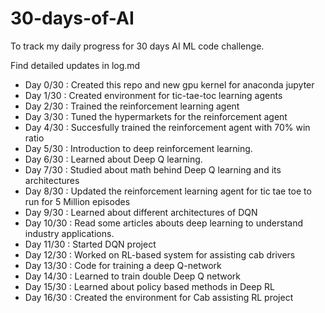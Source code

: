 # 30-days-of-AI
 To track my daily progress for 30 days AI ML code challenge. 

Find detailed updates in log.md 

- Day 0/30 : Created this repo and new gpu kernel for anaconda jupyter
- Day 1/30 : Created environment for tic-tae-toc learning agents 
- Day 2/30 : Trained the reinforcement learning agent
- Day 3/30 : Tuned the hypermarkets for the reinforcement agent
- Day 4/30 : Succesfully trained the reinforcement agent with 70% win ratio 
- Day 5/30 : Introduction to deep reinforcement learning. 
- Day 6/30 : Learned about Deep Q learning.
- Day 7/30 : Studied about math behind Deep Q learning and its architectures 
- Day 8/30 : Updated the reinforcement learning agent for tic tae toe to run for 5 Million episodes
- Day 9/30 : Learned about different architectures of DQN 
- Day 10/30 : Read some articles abouts deep learning to understand industry applications.
- Day 11/30 : Started DQN project
- Day 12/30 : Worked on RL-based system for assisting cab drivers
- Day 13/30 : Code for training a deep Q-network
- Day 14/30 : Learned to train double Deep Q network  
- Day 15/30 : Learned about policy based methods in Deep RL 
- Day 16/30 : Created the environment for Cab assisting RL project  
